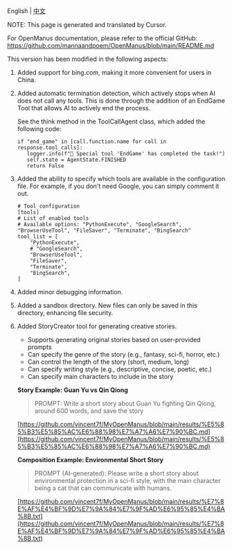 English | [中文](README_zh.md)

NOTE: This page is generated and translated by Cursor.

For OpenManus documentation, please refer to the official GitHub:
https://github.com/mannaandpoem/OpenManus/blob/main/README.md

This version has been modified in the following aspects:

1. Added support for bing.com, making it more convenient for users in China.
2. Added automatic termination detection, which actively stops when AI does not call any tools. This is done through the addition of an EndGame Tool that allows AI to actively end the process.

   See the think method in the ToolCallAgent class, which added the following code:

   ```
   if "end_game" in [call.function.name for call in response.tool_calls]:
      logger.info(f"🏁 Special tool 'EndGame' has completed the task!")
      self.state = AgentState.FINISHED
      return False
   ```
3. Added the ability to specify which tools are available in the configuration file. For example, if you don't need Google, you can simply comment it out.

   ```
   # Tool configuration
   [tools]
   # List of enabled tools
   # Available options: "PythonExecute", "GoogleSearch", "BrowserUseTool", "FileSaver", "Terminate", "BingSearch"
   tool_list = [
       "PythonExecute",
       # "GoogleSearch",
       "BrowserUseTool",
       "FileSaver",
       "Terminate",
       "BingSearch",
   ]
   ```
4. Added minor debugging information.
5. Added a sandbox directory. New files can only be saved in this directory, enhancing file security.
6. Added StoryCreator tool for generating creative stories.

   - Supports generating original stories based on user-provided prompts
   - Can specify the genre of the story (e.g., fantasy, sci-fi, horror, etc.)
   - Can control the length of the story (short, medium, long)
   - Can specify writing style (e.g., descriptive, concise, poetic, etc.)
   - Can specify main characters to include in the story

   **Story Example: Guan Yu vs Qin Qiong**

   > PROMPT: Write a short story about Guan Yu fighting Qin Qiong, around 600 words, and save the story
   >

   [https://github.com/vincent7f/MyOpenManus/blob/main/results/%E5%85%B3%E5%85%AC%E6%88%98%E7%A7%A6%E7%90%BC.md](https://github.com/vincent7f/MyOpenManus/blob/main/results/%E5%85%B3%E5%85%AC%E6%88%98%E7%A7%A6%E7%90%BC.md)

   **Composition Example: Environmental Short Story**

   > PROMPT (AI-generated): Please write a short story about environmental protection in a sci-fi style, with the main character being a cat that can communicate with humans.
   >

   [https://github.com/vincent7f/MyOpenManus/blob/main/results/%E7%8E%AF%E4%BF%9D%E7%9A%84%E7%9F%AD%E6%95%85%E4%BA%8B.txt](https://github.com/vincent7f/MyOpenManus/blob/main/results/%E7%8E%AF%E4%BF%9D%E7%9A%84%E7%9F%AD%E6%95%85%E4%BA%8B.txt)
